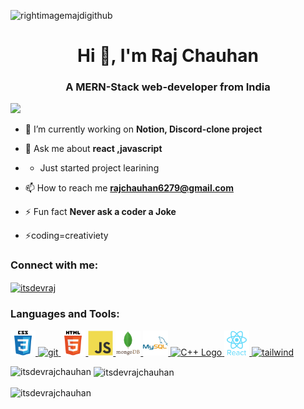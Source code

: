 ![rightimagemajdigithub](https://github.com/itsdevrajchauhan/itsdevrajchauhan/assets/90085709/e03dbe72-9d68-465b-8550-f6b42b68c753)<h1 align="center">Hi 👋, I'm Raj Chauhan</h1>
<h3 align="center">A MERN-Stack  web-developer from India</h3>
<img aling="right"  width="400" src="![rightimagemajdigithub](https://github.com/itsdevrajchauhan/itsdevrajchauhan/assets/90085709/ea0c60e0-b3ab-41e9-bb9d-e9da5d2cf26e)" >


- 🔭 I’m currently working on **Notion, Discord-clone project**

- 💬 Ask me about **react ,javascript**
-  - Just started  project learining
- 📫 How to reach me **rajchauhan6279@gmail.com**

- ⚡ Fun fact **Never ask a coder a Joke**
- ⚡coding=creativiety

<h3 align="left">Connect with me:</h3>
<p align="left">
<a href="https://linkedin.com/in/itsdevraj" target="blank"><img align="center" src="https://raw.githubusercontent.com/rahuldkjain/github-profile-readme-generator/master/src/images/icons/Social/linked-in-alt.svg" alt="itsdevraj" height="30" width="40" /></a>
</p>

<h3 align="left">Languages and Tools:</h3>
<p align="left"> <a href="https://www.w3schools.com/css/" target="_blank" rel="noreferrer"> <img src="https://raw.githubusercontent.com/devicons/devicon/master/icons/css3/css3-original-wordmark.svg" alt="css3" width="40" height="40"/> </a> <a href="https://git-scm.com/" target="_blank" rel="noreferrer"> <img src="https://www.vectorlogo.zone/logos/git-scm/git-scm-icon.svg" alt="git" width="40" height="40"/> </a> <a href="https://www.w3.org/html/" target="_blank" rel="noreferrer"> <img src="https://raw.githubusercontent.com/devicons/devicon/master/icons/html5/html5-original-wordmark.svg" alt="html5" width="40" height="40"/> </a> <a href="https://developer.mozilla.org/en-US/docs/Web/JavaScript" target="_blank" rel="noreferrer"> <img src="https://raw.githubusercontent.com/devicons/devicon/master/icons/javascript/javascript-original.svg" alt="javascript" width="40" height="40"/> </a> <a href="https://www.mongodb.com/" target="_blank" rel="noreferrer"> <img src="https://raw.githubusercontent.com/devicons/devicon/master/icons/mongodb/mongodb-original-wordmark.svg" alt="mongodb" width="40" height="40"/> </a> <a href="https://www.mysql.com/" target="_blank" rel="noreferrer"> <img src="https://raw.githubusercontent.com/devicons/devicon/master/icons/mysql/mysql-original-wordmark.svg" alt="mysql" width="40" height="40"/> </a> <a href="https://reactjs.org/" target="_blank" rel="noreferrer"><img src="https://raw.githubusercontent.com/isocpp/logos/master/cpp_logo.png" alt="C++ Logo" width="40" height="40" /> <img src="https://raw.githubusercontent.com/devicons/devicon/master/icons/react/react-original-wordmark.svg" alt="react" width="40" height="40"/> </a> <a href="https://tailwindcss.com/" target="_blank" rel="noreferrer"> <img src="https://www.vectorlogo.zone/logos/tailwindcss/tailwindcss-icon.svg" alt="tailwind" width="40" height="40"/> </a> </p>

<p><img align="left" src="https://github-readme-stats.vercel.app/api/top-langs?username=itsdevrajchauhan&show_icons=true&locale=en&layout=compact" alt="itsdevrajchauhan" /></p>

<p>&nbsp;<img align="center" src="https://github-readme-stats.vercel.app/api?username=itsdevrajchauhan&show_icons=true&locale=en" alt="itsdevrajchauhan" /></p>

<p><img align="center" src="https://github-readme-streak-stats.herokuapp.com/?user=itsdevrajchauhan&" alt="itsdevrajchauhan" /></p>

